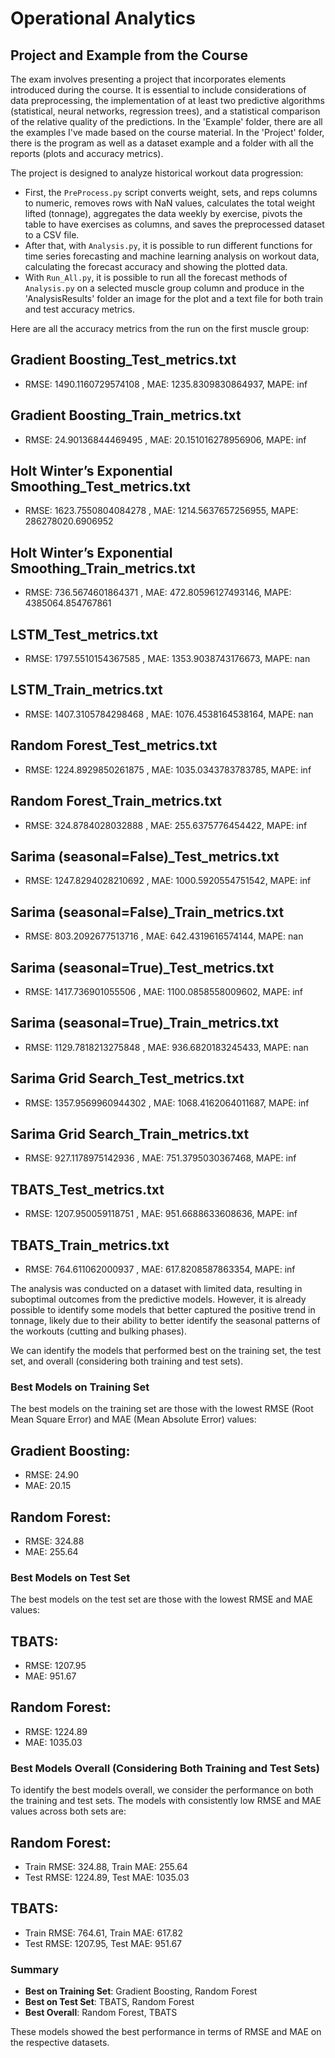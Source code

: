 # Operational Analytics
## Project and Example from the Course

The exam involves presenting a project that incorporates elements introduced during the course. It is essential to include considerations of data preprocessing, the implementation of at least two predictive algorithms (statistical, neural networks, regression trees), and a statistical comparison of the relative quality of the predictions.
In the 'Example' folder, there are all the examples I've made based on the course material.
In the 'Project' folder, there is the program as well as a dataset example and a folder with all the reports (plots and accuracy metrics).

The project is designed to analyze historical workout data progression:
- First, the `PreProcess.py` script converts weight, sets, and reps columns to numeric, removes rows with NaN values, calculates the total weight lifted (tonnage), aggregates the data weekly by exercise, pivots the table to have exercises as columns, and saves the preprocessed dataset to a CSV file.
- After that, with `Analysis.py`, it is possible to run different functions for time series forecasting and machine learning analysis on workout data, calculating the forecast accuracy and showing the plotted data.
- With `Run_All.py`, it is possible to run all the forecast methods of `Analysis.py` on a selected muscle group column and produce in the 'AnalysisResults' folder an image for the plot and a text file for both train and test accuracy metrics.

Here are all the accuracy metrics from the run on the first muscle group:

## Gradient Boosting_Test_metrics.txt
 - RMSE: 1490.1160729574108 , MAE: 1235.8309830864937, MAPE: inf
## Gradient Boosting_Train_metrics.txt
 - RMSE: 24.90136844469495 , MAE: 20.151016278956906, MAPE: inf
## Holt Winter’s Exponential Smoothing_Test_metrics.txt
 - RMSE: 1623.7550804084278 , MAE: 1214.5637657256955, MAPE: 286278020.6906952
## Holt Winter’s Exponential Smoothing_Train_metrics.txt
 - RMSE: 736.5674601864371 , MAE: 472.80596127493146, MAPE: 4385064.854767861
## LSTM_Test_metrics.txt
 - RMSE: 1797.5510154367585 , MAE: 1353.9038743176673, MAPE: nan
## LSTM_Train_metrics.txt
 - RMSE: 1407.3105784298468 , MAE: 1076.4538164538164, MAPE: nan
## Random Forest_Test_metrics.txt
 - RMSE: 1224.8929850261875 , MAE: 1035.0343783783785, MAPE: inf
## Random Forest_Train_metrics.txt
 - RMSE: 324.8784028032888 , MAE: 255.6375776454422, MAPE: inf
## Sarima (seasonal=False)_Test_metrics.txt
 - RMSE: 1247.8294028210692 , MAE: 1000.5920554751542, MAPE: inf
## Sarima (seasonal=False)_Train_metrics.txt
 - RMSE: 803.2092677513716 , MAE: 642.4319616574144, MAPE: nan
## Sarima (seasonal=True)_Test_metrics.txt
 - RMSE: 1417.736901055506 , MAE: 1100.0858558009602, MAPE: inf
## Sarima (seasonal=True)_Train_metrics.txt
 - RMSE: 1129.7818213275848 , MAE: 936.6820183245433, MAPE: nan
## Sarima Grid Search_Test_metrics.txt
 - RMSE: 1357.9569960944302 , MAE: 1068.4162064011687, MAPE: inf
## Sarima Grid Search_Train_metrics.txt
 - RMSE: 927.1178975142936 , MAE: 751.3795030367468, MAPE: inf
## TBATS_Test_metrics.txt
 - RMSE: 1207.950059118751 , MAE: 951.6688633608636, MAPE: inf
## TBATS_Train_metrics.txt
 - RMSE: 764.611062000937 , MAE: 617.8208587863354, MAPE: inf

The analysis was conducted on a dataset with limited data, resulting in suboptimal outcomes from the predictive models. However, it is already possible to identify some models that better captured the positive trend in tonnage, likely due to their ability to better identify the seasonal patterns of the workouts (cutting and bulking phases).

We can identify the models that performed best on the training set, the test set, and overall (considering both training and test sets).

### Best Models on Training Set
The best models on the training set are those with the lowest RMSE (Root Mean Square Error) and MAE (Mean Absolute Error) values:

## Gradient Boosting:
 - RMSE: 24.90
 - MAE: 20.15

## Random Forest:
 - RMSE: 324.88
 - MAE: 255.64

### Best Models on Test Set
The best models on the test set are those with the lowest RMSE and MAE values:

## TBATS:
 - RMSE: 1207.95
 - MAE: 951.67

## Random Forest:
 - RMSE: 1224.89
 - MAE: 1035.03

### Best Models Overall (Considering Both Training and Test Sets)
To identify the best models overall, we consider the performance on both the training and test sets. The models with consistently low RMSE and MAE values across both sets are:

## Random Forest:
 - Train RMSE: 324.88, Train MAE: 255.64
 - Test RMSE: 1224.89, Test MAE: 1035.03

## TBATS:
 - Train RMSE: 764.61, Train MAE: 617.82
 - Test RMSE: 1207.95, Test MAE: 951.67

### Summary
- **Best on Training Set**: Gradient Boosting, Random Forest
- **Best on Test Set**: TBATS, Random Forest
- **Best Overall**: Random Forest, TBATS

These models showed the best performance in terms of RMSE and MAE on the respective datasets.